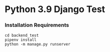# Python 3.9 Django Test

### Installation Requirements

```
cd backend_test
pipenv install
python -m manage.py runserver
```